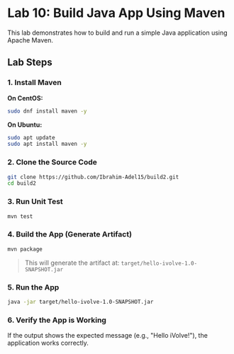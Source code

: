 
# Lab 10: Build Java App Using Maven

This lab demonstrates how to build and run a simple Java application using Apache Maven.

## Lab Steps

### 1. Install Maven

**On CentOS:**
```bash
sudo dnf install maven -y
```

**On Ubuntu:**
```bash
sudo apt update
sudo apt install maven -y
```

### 2. Clone the Source Code

```bash
git clone https://github.com/Ibrahim-Adel15/build2.git
cd build2
```

### 3. Run Unit Test

```bash
mvn test
```

### 4. Build the App (Generate Artifact)

```bash
mvn package
```

> This will generate the artifact at:
> `target/hello-ivolve-1.0-SNAPSHOT.jar`

### 5. Run the App

```bash
java -jar target/hello-ivolve-1.0-SNAPSHOT.jar
```

### 6. Verify the App is Working

If the output shows the expected message (e.g., "Hello iVolve!"), the application works correctly.
